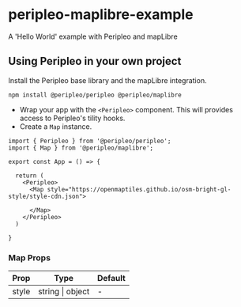 # peripleo-maplibre-example

A 'Hello World' example with Peripleo and mapLibre

## Using Peripleo in your own project

Install the Peripleo base library and the mapLibre integration.

```
npm install @peripleo/peripleo @peripleo/maplibre
```

- Wrap your app with the `<Peripleo>` component. This will provides access to Peripleo's tility hooks.
- Create a `Map` instance.

```tsx
import { Peripleo } from '@peripleo/peripleo';
import { Map } from '@peripleo/maplibre';

export const App = () => {

  return (
    <Peripleo>
      <Map style="https://openmaptiles.github.io/osm-bright-gl-style/style-cdn.json">
        
      </Map>
    </Peripleo>
  )

}
```

### Map Props

| Prop  | Type             | Default |
|-------|------------------|---------|
| style | string \| object | -       |
